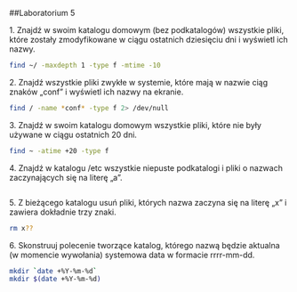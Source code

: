 ##Laboratorium 5

1\. Znajdź w swoim katalogu domowym (bez podkatalogów) wszystkie pliki, które zostały zmodyfikowane w ciągu ostatnich dziesięciu dni i wyświetl ich nazwy.
```bash
find ~/ -maxdepth 1 -type f -mtime -10
```

2\. Znajdź wszystkie pliki zwykłe w systemie, które mają w nazwie ciąg znaków „conf” i wyświetl ich nazwy na ekranie.
```bash
find / -name *conf* -type f 2> /dev/null
```

3\. Znajdź w swoim katalogu domowym wszystkie pliki, które nie były używane w ciągu ostatnich 20 dni.
```bash
find ~ -atime +20 -type f
```
4\. Znajdź w katalogu /etc wszystkie niepuste podkatalogi i pliki o nazwach zaczynających się na literę „a”.
```bash
```
5\. Z bieżącego katalogu usuń pliki, których nazwa zaczyna się na literę „x” i zawiera dokładnie trzy znaki.
```bash
rm x??
```
6\. Skonstruuj polecenie tworzące katalog, którego nazwą będzie aktualna (w momencie wywołania) systemowa data w formacie rrrr-mm-dd.
```bash
mkdir `date +%Y-%m-%d`
mkdir $(date +%Y-%m-%d)
```
